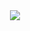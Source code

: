 <div id="header" align="center">
  <img src="https://media.giphy.com/media/HzPtbOKyBoBFsK4hyc/giphy.gif?cid=790b7611evxjaca8vekmtq4p8ch23n8hunnnlt9qak4dk6nj&ep=v1_gifs_search&rid=giphy.gif&ct=g">
</div>

<!--
**chillpill3023/chillpill3023** is a ✨ _special_ ✨ repository because its `README.md` (this file) appears on your GitHub profile.

Here are some ideas to get you started:

- 🔭 I’m currently working on ...
- 🌱 I’m currently learning ...
- 👯 I’m looking to collaborate on ...
- 🤔 I’m looking for help with ...
- 💬 Ask me about ...
- 📫 How to reach me: ...
- 😄 Pronouns: ...
- ⚡ Fun fact: ...
-->
